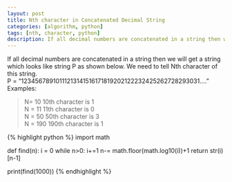 ```yaml
---
layout: post
title: Nth character in Concatenated Decimal String
categories: [algorithm, python]
tags: [nth, character, python]
description: If all decimal numbers are concatenated in a string then we will get a string which looks like string P as shown below. We need to tell Nth character of this string. P = “12345678910111213141516171819202122232425262728293031….”
---
```

If all decimal numbers are concatenated in a string then we will get a string which looks like string P as shown below. We need to tell Nth character of this string.  
P = “12345678910111213141516171819202122232425262728293031….”  
Examples:  
>N= 10    10th character is 1  
N = 11    11th character is 0  
N = 50    50th character is 3  
N = 190    190th character is 1  

{% highlight python %}
import math

def find(n):
    i = 0
    while n>0:
        i+=1
        n-= math.floor(math.log10(i))+1
    return str(i)[n-1]

print(find(1000))
{% endhighlight %}
